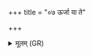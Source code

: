 +++
title = "०७ ऊर्जा या ते"

+++
<details><summary>मूलम् (GR)</summary>

ऊर्जा या ते प्रणद्धस्य-  
-ऊर्जा या मथितस्य ते ।  
ऊर्जां ते दुह्यमानस्य-  
-ऊर्जां दुग्धात् त आ ददे ॥
</details>